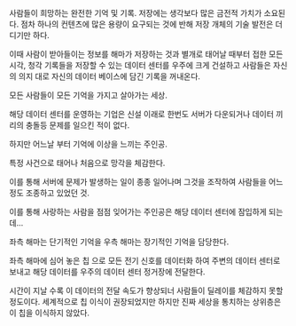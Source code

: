 사람들이 희망하는 완전한 기억 및 기록.
저장에는 생각보다 많은 금전적 가치가 소요된다.
점차 하나의 컨텐츠에 많은 용량이 요구되는 것에 반해 저장 개체의 기술 발전은 더디기만 하다. 

이때 사람이 받아들이는 정보를 해마가 저장하는 것과 별개로 태어날 때부터 접한 모든 시각, 청각 기록들을 저장할 수 있는 데이터 센터를 우주에 크게 건설하고 사람들은 자신의 의지 대로 자신의 데이터 베이스에 담긴 기록을 꺼내온다. 

모든 사람들이 모든 기억을 가지고 살아가는 세상.

해당 데이터 센터를 운영하는 기업은 신설 이래로 한번도 서버가 다운되거나 데이터 끼리의 충돌등 문제를 일으킨 적이 없다. 

하지만 어느날 부터 기억에 이상을 느끼는 주인공.

특정 사건으로 태어나 처음으로 망각을 체감한다.

이를 통해 서버에 문제가 발생하는 일이 종종 일어나며 그것을 조작하여 사람들을 어느 정도 조종하고 있었던 것.

이를 통해 사랑하는 사람을 점점 잊어가는 주인공은 해당 데이터 센터에 잠입하게 되는데...

좌측 해마는 단기적인 기억을 우측 해마는 장기적인 기억을 담당한다.

좌측 해마에 심어 놓은 칩 으로 모든 전기 신호를 데이터화 하여 주변의 데이터 센터로 보내고 해당 데이터를 우주의 데이터 센터 정거장에 전달한다.

시간이 지날 수록 이 데이터의 전달 속도가 향상되너 사람들이 딜레이를 체감하지 못할 정도이다.
세계적으로 칩 이식이 권장되었지만 하지만 진짜 세상을 통치하는 상위층은 이 칩을 이식하지 않았다.